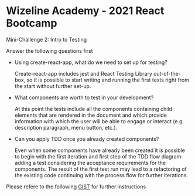 # Wizeline Academy - 2021 React Bootcamp

Mini-Challenge 2: Intro to Testing

Answer the following questions first

- Using create-react-app, what do we need to set up for testing?

  Create-react-app includes jest and React Testing Library out-of-the-box, so it is possible to start writing and running the first tests right from the start without further set-up.

- What components are worth to test in your development?

  At this point the tests include all the components containing child elements that are rendered in the document and which provide information with which the user will be able to engage or interact (e.g. description paragraph, menu button, etc.).

- Can you apply TDD once you already created components?

  Even when some components have already been created it is possible to begin with the first iteration and first step of the TDD flow diagram: adding a test considering the acceptance requirements for the components. The result of the first test run may lead to a refactoring of the existing code continuing with the process flow for further iterations.

Please refere to the following [GIST](https://gist.github.com/erickwize/d7311bfc972080c162c43cbb7dc80587) for further instructions
